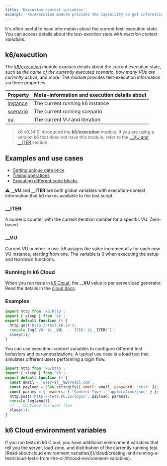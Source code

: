 ```yaml
---
title: 'Execution context variables'
excerpt: 'k6/execution module provides the capability to get information about the current test execution state inside the test script'
---
```


It's often useful to have information about the current test-execution state.
You can access details about the test-exection state with *exection context variables*.


## k6/execution

The [k6/execution](/javascript-api/k6-execution) module exposes details about the current execution state, such as _the name of the currently executed scenario_, _how many VUs are currently active_, and more.
The module provides test-execution information via three properties:

| Property                                           | Meta-information and execution details about                                      |
| -------------------------------------------------- | ---------------------------------------------------------------------------- |
| [instance](/javascript-api/k6-execution/#instance) | The current running k6 instance  |
| [scenario](/javascript-api/k6-execution/#scenario) | The current running scenario    |
| [vu](/javascript-api/k6-execution/#vu)             | The current VU and iteration    |

> k6 v0.34.0 introduced the **k6/execution** module.
> If you are using a version k6 that does not have this module,
> refer to the [\_\_VU and \_\_ITER](/using-k6/execution-context-variables/#__vu-and-__iter-discouraged) section.

## Examples and use cases

- [Getting unique data once](/examples/data-parameterization#retrieving-unique-data)
- [Timing operations](/javascript-api/k6-execution/#timing-operations)
- [Executing different code blocks](/javascript-api/k6-execution/#script-naming)

<Collapsible title="_VU and _ITER (discouraged)" tag="h2">

⚠️  **\_\_VU** and **\_\_ITER** are both global variables with execution-context information that k6 makes available to the test script.

### \_\_ITER

A numeric counter with the current iteration number for a specific VU. Zero-based.

### \_\_VU

Current VU number in use. k6 assigns the value incrementally for each new VU instance, starting from one.
The variable is 0 when executing the setup and teardown functions.

### Running in k6 Cloud

When you run tests in [k6 Cloud](/cloud), the **\_\_VU** value is per server/load generator.
Read the details in the [cloud docs](/cloud/cloud-faq/general-questions/#how-many-vus-can-be-run-from-the-same-dedicated-ip).

### Examples

<CodeGroup labels={[]} lineNumbers={[true]}>

```javascript
import http from 'k6/http';
import { sleep } from 'k6';
export default function () {
  http.get('http://test.k6.io');
  console.log(`VU: ${__VU}  -  ITER: ${__ITER}`);
  sleep(1);
}
```

</CodeGroup>

You can use execution-context variables to configure different test behaviors and parameterizations.
A typical use case is a load test that simulates different users performing a login flow.

<CodeGroup labels={[]} lineNumbers={[true]}>

```javascript
import http from 'k6/http';
import { sleep } from 'k6';
export default function () {
  const email = `user+${__VU}@mail.com`;
  const payload = JSON.stringify({ email: email, password: 'test' });
  const params = { headers: { 'Content-Type': 'application/json' } };
  http.post('http://test.k6.io/login', payload, params);
  console.log(email);
  // .. continue the user flow
  sleep(1);
}
```
</CodeGroup>

</Collapsible>

## k6 Cloud environment variables

If you run tests in k6 Cloud, you have additional environment variables that tell you the server, load zone, and distribution of the currently running test.
[Read about cloud environment variables]](/cloud/creating-and-running-a-test/cloud-tests-from-the-cli/#cloud-environment-variables).

